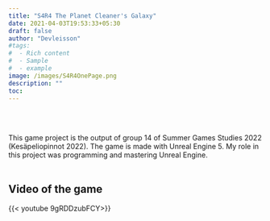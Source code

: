 ```yaml
---
title: "S4R4 The Planet Cleaner's Galaxy"
date: 2021-04-03T19:53:33+05:30
draft: false
author: "Devleisson"
#tags:
#  - Rich content
#  - Sample
#  - example
image: /images/S4R4OnePage.png
description: ""
toc: 
---
```


<br>
<br>

This game project is the output of group 14 of Summer Games Studies 2022 (Kesäpeliopinnot 2022). The game is made with Unreal Engine 5. My role in this project was programming and mastering Unreal Engine.
<br>
<br>

## Video of the game
{{< youtube 9gRDDzubFCY>}}
<br>



<br>
<br>
<br>
<br>

